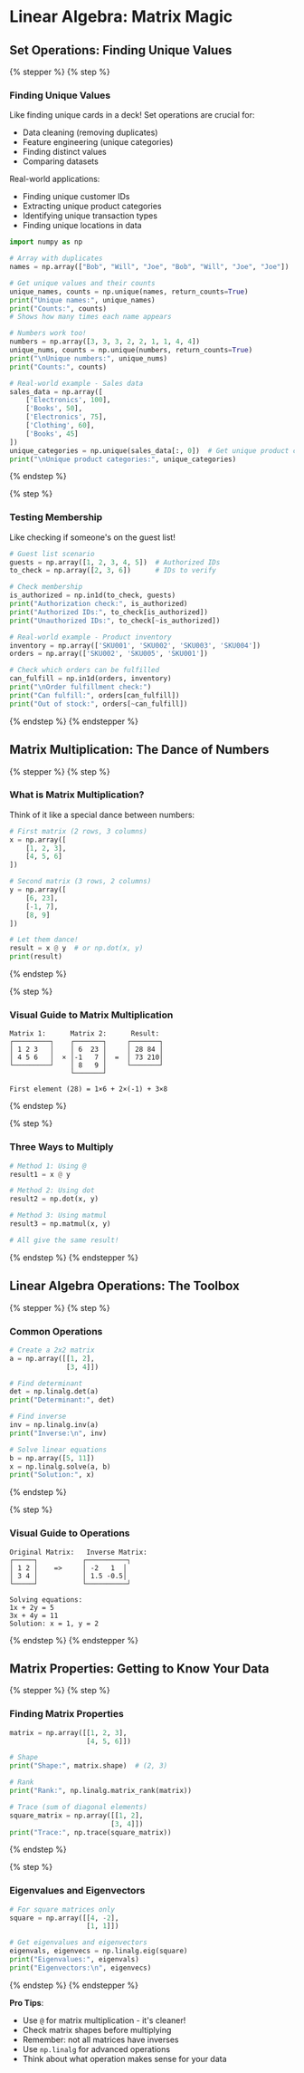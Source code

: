 # Linear Algebra: Matrix Magic

## Set Operations: Finding Unique Values

{% stepper %}
{% step %}

### Finding Unique Values

Like finding unique cards in a deck! Set operations are crucial for:

- Data cleaning (removing duplicates)
- Feature engineering (unique categories)
- Finding distinct values
- Comparing datasets

Real-world applications:

- Finding unique customer IDs
- Extracting unique product categories
- Identifying unique transaction types
- Finding unique locations in data

```python
import numpy as np

# Array with duplicates
names = np.array(["Bob", "Will", "Joe", "Bob", "Will", "Joe", "Joe"])

# Get unique values and their counts
unique_names, counts = np.unique(names, return_counts=True)
print("Unique names:", unique_names)
print("Counts:", counts)
# Shows how many times each name appears

# Numbers work too!
numbers = np.array([3, 3, 3, 2, 2, 1, 1, 4, 4])
unique_nums, counts = np.unique(numbers, return_counts=True)
print("\nUnique numbers:", unique_nums)
print("Counts:", counts)

# Real-world example - Sales data
sales_data = np.array([
    ['Electronics', 100],
    ['Books', 50],
    ['Electronics', 75],
    ['Clothing', 60],
    ['Books', 45]
])
unique_categories = np.unique(sales_data[:, 0])  # Get unique product categories
print("\nUnique product categories:", unique_categories)
```

{% endstep %}

{% step %}

### Testing Membership

Like checking if someone's on the guest list!

```python
# Guest list scenario
guests = np.array([1, 2, 3, 4, 5])  # Authorized IDs
to_check = np.array([2, 3, 6])      # IDs to verify

# Check membership
is_authorized = np.in1d(to_check, guests)
print("Authorization check:", is_authorized)
print("Authorized IDs:", to_check[is_authorized])
print("Unauthorized IDs:", to_check[~is_authorized])

# Real-world example - Product inventory
inventory = np.array(['SKU001', 'SKU002', 'SKU003', 'SKU004'])
orders = np.array(['SKU002', 'SKU005', 'SKU001'])

# Check which orders can be fulfilled
can_fulfill = np.in1d(orders, inventory)
print("\nOrder fulfillment check:")
print("Can fulfill:", orders[can_fulfill])
print("Out of stock:", orders[~can_fulfill])
```

{% endstep %}
{% endstepper %}

## Matrix Multiplication: The Dance of Numbers

{% stepper %}
{% step %}

### What is Matrix Multiplication?

Think of it like a special dance between numbers:

```python
# First matrix (2 rows, 3 columns)
x = np.array([
    [1, 2, 3],
    [4, 5, 6]
])

# Second matrix (3 rows, 2 columns)
y = np.array([
    [6, 23],
    [-1, 7],
    [8, 9]
])

# Let them dance!
result = x @ y  # or np.dot(x, y)
print(result)
```

{% endstep %}

{% step %}

### Visual Guide to Matrix Multiplication

```
Matrix 1:      Matrix 2:      Result:
┌─────────┐    ┌───────┐     ┌───────┐
│ 1 2 3   │    │ 6  23 │     │ 28 84 │
│ 4 5 6   │  × │-1   7 │  =  │ 73 210│
└─────────┘    │ 8   9 │     └───────┘
               └───────┘

First element (28) = 1×6 + 2×(-1) + 3×8
```

{% endstep %}

{% step %}

### Three Ways to Multiply

```python
# Method 1: Using @
result1 = x @ y

# Method 2: Using dot
result2 = np.dot(x, y)

# Method 3: Using matmul
result3 = np.matmul(x, y)

# All give the same result!
```

{% endstep %}
{% endstepper %}

## Linear Algebra Operations: The Toolbox

{% stepper %}
{% step %}

### Common Operations

```python
# Create a 2x2 matrix
a = np.array([[1, 2],
              [3, 4]])

# Find determinant
det = np.linalg.det(a)
print("Determinant:", det)

# Find inverse
inv = np.linalg.inv(a)
print("Inverse:\n", inv)

# Solve linear equations
b = np.array([5, 11])
x = np.linalg.solve(a, b)
print("Solution:", x)
```

{% endstep %}

{% step %}

### Visual Guide to Operations

```
Original Matrix:   Inverse Matrix:
┌─────┐           ┌──────────┐
│ 1 2 │    =>     │ -2   1  │
│ 3 4 │           │ 1.5 -0.5│
└─────┘           └──────────┘

Solving equations:
1x + 2y = 5
3x + 4y = 11
Solution: x = 1, y = 2
```

{% endstep %}
{% endstepper %}

## Matrix Properties: Getting to Know Your Data

{% stepper %}
{% step %}

### Finding Matrix Properties

```python
matrix = np.array([[1, 2, 3],
                   [4, 5, 6]])

# Shape
print("Shape:", matrix.shape)  # (2, 3)

# Rank
print("Rank:", np.linalg.matrix_rank(matrix))

# Trace (sum of diagonal elements)
square_matrix = np.array([[1, 2],
                         [3, 4]])
print("Trace:", np.trace(square_matrix))
```

{% endstep %}

{% step %}

### Eigenvalues and Eigenvectors

```python
# For square matrices only
square = np.array([[4, -2],
                   [1, 1]])

# Get eigenvalues and eigenvectors
eigenvals, eigenvecs = np.linalg.eig(square)
print("Eigenvalues:", eigenvals)
print("Eigenvectors:\n", eigenvecs)
```

{% endstep %}
{% endstepper %}

 **Pro Tips**:

- Use `@` for matrix multiplication - it's cleaner!
- Check matrix shapes before multiplying
- Remember: not all matrices have inverses
- Use `np.linalg` for advanced operations
- Think about what operation makes sense for your data
